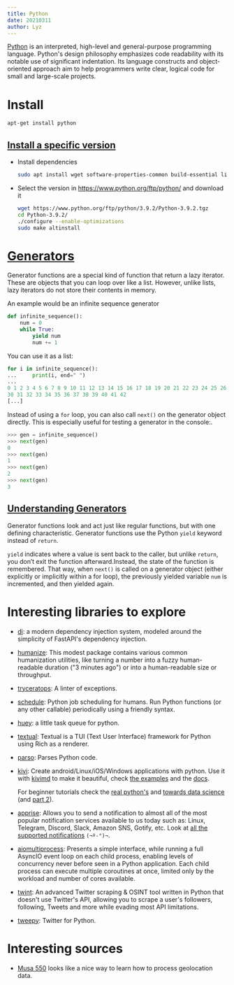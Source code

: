```yaml
---
title: Python
date: 20210311
author: Lyz
---
```


[Python](https://en.wikipedia.org/wiki/Python_%28programming_language%29) is an
interpreted, high-level and general-purpose programming language. Python's
design philosophy emphasizes code readability with its notable use of
significant indentation. Its language constructs and object-oriented approach
aim to help programmers write clear, logical code for small and large-scale
projects.

# Install

```bash
apt-get install python
```

## [Install a specific version](https://bobcares.com/blog/how-to-install-python-3-9-on-debian-10/)

* Install dependencies
    ```bash
    sudo apt install wget software-properties-common build-essential libnss3-dev zlib1g-dev libgdbm-dev libncurses5-dev libssl-dev libffi-dev libreadline-dev libsqlite3-dev libbz2-dev
    ```

* Select the version in https://www.python.org/ftp/python/ and download it
    ```bash
    wget https://www.python.org/ftp/python/3.9.2/Python-3.9.2.tgz
    cd Python-3.9.2/
    ./configure --enable-optimizations
    sudo make altinstall
    ```

# [Generators](https://realpython.com/introduction-to-python-generators/)

Generator functions are a special kind of function that return a lazy iterator.
These are objects that you can loop over like a list. However, unlike lists,
lazy iterators do not store their contents in memory.

An example would be an infinite sequence generator

```python
def infinite_sequence():
    num = 0
    while True:
        yield num
        num += 1
```

You can use it as a list:

```python
for i in infinite_sequence():
...     print(i, end=" ")
...
0 1 2 3 4 5 6 7 8 9 10 11 12 13 14 15 16 17 18 19 20 21 22 23 24 25 26 27 28 29
30 31 32 33 34 35 36 37 38 39 40 41 42
[...]
```

Instead of using a `for` loop, you can also call `next()` on the generator object
directly. This is especially useful for testing a generator in the console:.

```python
>>> gen = infinite_sequence()
>>> next(gen)
0
>>> next(gen)
1
>>> next(gen)
2
>>> next(gen)
3
```

## [Understanding Generators](https://realpython.com/introduction-to-python-generators/#understanding-generators)

Generator functions look and act just like regular functions, but with one
defining characteristic. Generator functions use the Python `yield` keyword
instead of `return`.

`yield` indicates where a value is sent back to the caller, but unlike `return`,
you don’t exit the function afterward.Instead, the state of the function is
remembered. That way, when `next()` is called on a generator object (either
explicitly or implicitly within a for loop), the previously yielded variable
`num` is incremented, and then yielded again.



# Interesting libraries to explore

* [di](https://www.adriangb.com/di/0.36.0/): a modern dependency injection
    system, modeled around the simplicity of FastAPI's dependency injection.
* [humanize](https://github.com/python-humanize/humanize): This modest package
    contains various common humanization utilities, like turning a number into
    a fuzzy human-readable duration ("3 minutes ago") or into a human-readable
    size or throughput.
* [tryceratops](https://github.com/guilatrova/tryceratops): A linter of
    exceptions.
* [schedule](https://github.com/dbader/schedule): Python job scheduling for
    humans. Run Python functions (or any other callable) periodically using
    a friendly syntax.
* [huey](https://github.com/coleifer/huey): a little task queue for python.
* [textual](https://github.com/willmcgugan/textual): Textual is a TUI (Text User
    Interface) framework for Python using Rich as a renderer.
* [parso](https://github.com/davidhalter/parso): Parses Python code.
* [kivi](https://kivy.org/): Create android/Linux/iOS/Windows applications with
    python. Use it with [kivimd](https://github.com/kivymd/KivyMD) to make it beautiful,
    check [the examples](https://github.com/HeaTTheatR/Articles) and the
    [docs](https://kivymd.readthedocs.io/en/latest/).

    For beginner tutorials check the [real
    python's](https://realpython.com/mobile-app-kivy-python/) and [towards data
    science](https://towardsdatascience.com/building-android-apps-with-python-part-1-603820bebde8?gi=9a0166808127)
    (and [part
    2](https://medium.com/swlh/building-android-apps-with-python-part-2-1d8e78ef9166)).
* [apprise](https://github.com/caronc/apprise): Allows you to send
    a notification to almost all of the most popular notification services
    available to us today such as: Linux, Telegram, Discord, Slack, Amazon SNS,
    Gotify, etc. Look at [all the supported
    notifications](https://github.com/caronc/apprise#supported-notifications)
    `(¬º-°)¬`.
* [aiomultiprocess](https://github.com/omnilib/aiomultiprocess): Presents
    a simple interface, while running a full AsyncIO event loop on each child
    process, enabling levels of concurrency never before seen in a Python
    application. Each child process can execute multiple coroutines at once,
    limited only by the workload and number of cores available.
* [twint](https://github.com/twintproject/twint): An advanced Twitter scraping
    & OSINT tool written in Python that doesn't use Twitter's API, allowing you
    to scrape a user's followers, following, Tweets and more while evading most
    API limitations.
* [tweepy](https://github.com/tweepy/tweepy): Twitter for Python.

# Interesting sources

* [Musa 550](https://musa-550-fall-2020.github.io/) looks like a nice way to
    learn how to process geolocation data.
